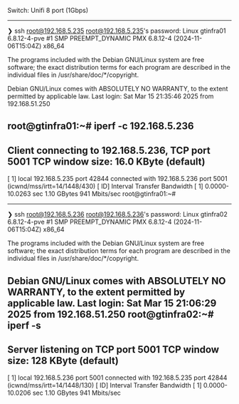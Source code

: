 
Switch: Unifi 8 port (1Gbps)

---
❯ ssh root@192.168.5.235
root@192.168.5.235's password:
Linux gtinfra01 6.8.12-4-pve #1 SMP PREEMPT_DYNAMIC PMX 6.8.12-4 (2024-11-06T15:04Z) x86_64

The programs included with the Debian GNU/Linux system are free software;
the exact distribution terms for each program are described in the
individual files in /usr/share/doc/*/copyright.

Debian GNU/Linux comes with ABSOLUTELY NO WARRANTY, to the extent
permitted by applicable law.
Last login: Sat Mar 15 21:35:46 2025 from 192.168.51.250

root@gtinfra01:~# iperf -c 192.168.5.236
------------------------------------------------------------
Client connecting to 192.168.5.236, TCP port 5001
TCP window size: 16.0 KByte (default)
------------------------------------------------------------
[  1] local 192.168.5.235 port 42844 connected with 192.168.5.236 port 5001 (icwnd/mss/irtt=14/1448/430)
[ ID] Interval       Transfer     Bandwidth
[  1] 0.0000-10.0263 sec  1.10 GBytes   941 Mbits/sec
root@gtinfra01:~#

---

❯ ssh root@192.168.5.236
root@192.168.5.236's password:
Linux gtinfra02 6.8.12-4-pve #1 SMP PREEMPT_DYNAMIC PMX 6.8.12-4 (2024-11-06T15:04Z) x86_64

The programs included with the Debian GNU/Linux system are free software;
the exact distribution terms for each program are described in the
individual files in /usr/share/doc/*/copyright.

Debian GNU/Linux comes with ABSOLUTELY NO WARRANTY, to the extent
permitted by applicable law.
Last login: Sat Mar 15 21:06:29 2025 from 192.168.51.250
root@gtinfra02:~# iperf -s
------------------------------------------------------------
Server listening on TCP port 5001
TCP window size:  128 KByte (default)
------------------------------------------------------------
[  1] local 192.168.5.236 port 5001 connected with 192.168.5.235 port 42844 (icwnd/mss/irtt=14/1448/130)
[ ID] Interval       Transfer     Bandwidth
[  1] 0.0000-10.0206 sec  1.10 GBytes   941 Mbits/sec